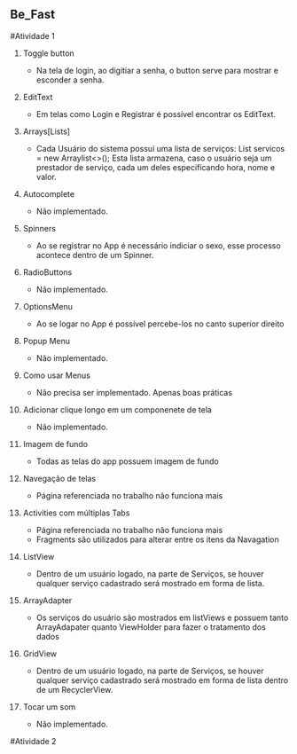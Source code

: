 ## Be_Fast


#Atividade 1

1. Toggle button
    - Na tela de login, ao digitiar a senha, o button serve para mostrar e esconder a senha.

2. EditText
    - Em telas como Login e Registrar é possível encontrar os EditText.
  
3. Arrays[Lists]
    - Cada Usuário do sistema possui uma lista de serviços: List<Servico> servicos = new Arraylist<>(); Esta lista armazena, caso o usuário seja um prestador de serviço, cada um deles especificando hora, nome e valor.
  
4. Autocomplete
   - Não implementado.
 
5. Spinners
    - Ao se registrar no App é necessário indiciar o sexo, esse processo acontece dentro de um Spinner.
  
6. RadioButtons
    - Não implementado.
   
7. OptionsMenu
    - Ao se logar no App é possível percebe-los no canto superior direito
    
8. Popup Menu
    - Não implementado.
   
9. Como usar Menus
    - Não precisa ser implementado. Apenas boas práticas
    
10. Adicionar clique longo em um componenete de tela
    - Não implementado.

11. Imagem de fundo
    - Todas as telas do app possuem imagem de fundo
  
12. Navegação de telas
    - Página referenciada no trabalho não funciona mais
   
13. Activities	com	múltiplas	Tabs
    - Página referenciada no trabalho não funciona mais
    - Fragments são utilizados para alterar entre os itens da Navagation 

14. ListView
    - Dentro de um usuário logado, na parte de Serviços, se houver qualquer serviço cadastrado será mostrado em forma de lista.
  
15. ArrayAdapter
    - Os serviços do usuário são mostrados em listViews e possuem tanto ArrayAdapater quanto ViewHolder para fazer o tratamento dos dados

16. GridView
    - Dentro de um usuário logado, na parte de Serviços, se houver qualquer serviço cadastrado será mostrado em forma de lista dentro de um RecyclerView.
  
17. Tocar um som
    - Não implementado.

#Atividade 2
